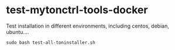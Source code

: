 # test-mytonctrl-tools-docker
Test installation in different environments, including centos, debian, ubuntu....

```
sudo bash test-all-toninstaller.sh
```